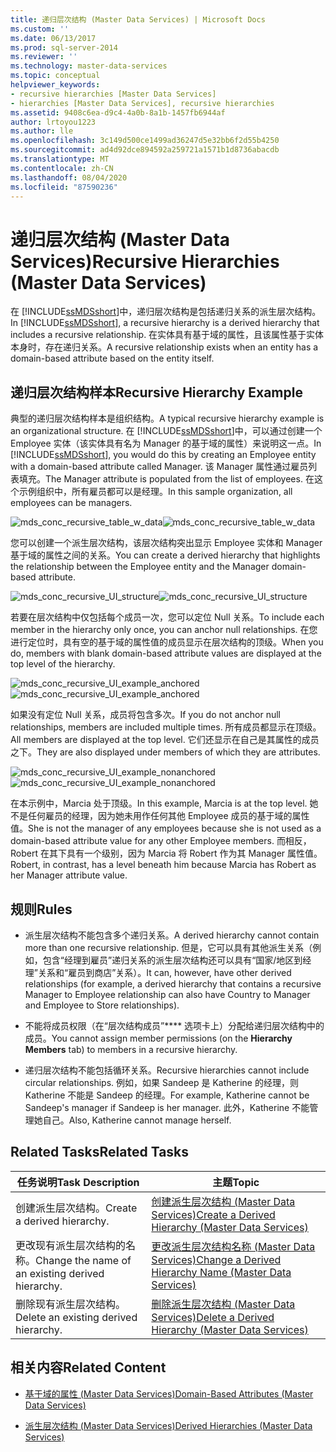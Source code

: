 ```yaml
---
title: 递归层次结构 (Master Data Services) | Microsoft Docs
ms.custom: ''
ms.date: 06/13/2017
ms.prod: sql-server-2014
ms.reviewer: ''
ms.technology: master-data-services
ms.topic: conceptual
helpviewer_keywords:
- recursive hierarchies [Master Data Services]
- hierarchies [Master Data Services], recursive hierarchies
ms.assetid: 9408c6ea-d9c4-4a0b-8a1b-1457fb6944af
author: lrtoyou1223
ms.author: lle
ms.openlocfilehash: 3c149d500ce1499ad36247d5e32bb6f2d55b4250
ms.sourcegitcommit: ad4d92dce894592a259721a1571b1d8736abacdb
ms.translationtype: MT
ms.contentlocale: zh-CN
ms.lasthandoff: 08/04/2020
ms.locfileid: "87590236"
---
```

# <a name="recursive-hierarchies-master-data-services"></a><span data-ttu-id="93a66-102">递归层次结构 (Master Data Services)</span><span class="sxs-lookup"><span data-stu-id="93a66-102">Recursive Hierarchies (Master Data Services)</span></span>
  <span data-ttu-id="93a66-103">在 [!INCLUDE[ssMDSshort](../includes/ssmdsshort-md.md)]中，递归层次结构是包括递归关系的派生层次结构。</span><span class="sxs-lookup"><span data-stu-id="93a66-103">In [!INCLUDE[ssMDSshort](../includes/ssmdsshort-md.md)], a recursive hierarchy is a derived hierarchy that includes a recursive relationship.</span></span> <span data-ttu-id="93a66-104">在实体具有基于域的属性，且该属性基于实体本身时，存在递归关系。</span><span class="sxs-lookup"><span data-stu-id="93a66-104">A recursive relationship exists when an entity has a domain-based attribute based on the entity itself.</span></span>

## <a name="recursive-hierarchy-example"></a><span data-ttu-id="93a66-105">递归层次结构样本</span><span class="sxs-lookup"><span data-stu-id="93a66-105">Recursive Hierarchy Example</span></span>
 <span data-ttu-id="93a66-106">典型的递归层次结构样本是组织结构。</span><span class="sxs-lookup"><span data-stu-id="93a66-106">A typical recursive hierarchy example is an organizational structure.</span></span> <span data-ttu-id="93a66-107">在 [!INCLUDE[ssMDSshort](../includes/ssmdsshort-md.md)]中，可以通过创建一个 Employee 实体（该实体具有名为 Manager 的基于域的属性）来说明这一点。</span><span class="sxs-lookup"><span data-stu-id="93a66-107">In [!INCLUDE[ssMDSshort](../includes/ssmdsshort-md.md)], you would do this by creating an Employee entity with a domain-based attribute called Manager.</span></span> <span data-ttu-id="93a66-108">该 Manager 属性通过雇员列表填充。</span><span class="sxs-lookup"><span data-stu-id="93a66-108">The Manager attribute is populated from the list of employees.</span></span> <span data-ttu-id="93a66-109">在这个示例组织中，所有雇员都可以是经理。</span><span class="sxs-lookup"><span data-stu-id="93a66-109">In this sample organization, all employees can be managers.</span></span>

 <span data-ttu-id="93a66-110">![mds_conc_recursive_table_w_data](../../2014/master-data-services/media/mds-conc-recursive-table-w-data.gif "mds_conc_recursive_table_w_data")</span><span class="sxs-lookup"><span data-stu-id="93a66-110">![mds_conc_recursive_table_w_data](../../2014/master-data-services/media/mds-conc-recursive-table-w-data.gif "mds_conc_recursive_table_w_data")</span></span>

 <span data-ttu-id="93a66-111">您可以创建一个派生层次结构，该层次结构突出显示 Employee 实体和 Manager 基于域的属性之间的关系。</span><span class="sxs-lookup"><span data-stu-id="93a66-111">You can create a derived hierarchy that highlights the relationship between the Employee entity and the Manager domain-based attribute.</span></span>

 <span data-ttu-id="93a66-112">![mds_conc_recursive_UI_structure](../../2014/master-data-services/media/mds-conc-recursive-ui-structure.gif "mds_conc_recursive_UI_structure")</span><span class="sxs-lookup"><span data-stu-id="93a66-112">![mds_conc_recursive_UI_structure](../../2014/master-data-services/media/mds-conc-recursive-ui-structure.gif "mds_conc_recursive_UI_structure")</span></span>

 <span data-ttu-id="93a66-113">若要在层次结构中仅包括每个成员一次，您可以定位 Null 关系。</span><span class="sxs-lookup"><span data-stu-id="93a66-113">To include each member in the hierarchy only once, you can anchor null relationships.</span></span> <span data-ttu-id="93a66-114">在您进行定位时，具有空的基于域的属性值的成员显示在层次结构的顶级。</span><span class="sxs-lookup"><span data-stu-id="93a66-114">When you do, members with blank domain-based attribute values are displayed at the top level of the hierarchy.</span></span>

 <span data-ttu-id="93a66-115">![mds_conc_recursive_UI_example_anchored](../../2014/master-data-services/media/mds-conc-recursive-ui-example-anchored.gif "mds_conc_recursive_UI_example_anchored")</span><span class="sxs-lookup"><span data-stu-id="93a66-115">![mds_conc_recursive_UI_example_anchored](../../2014/master-data-services/media/mds-conc-recursive-ui-example-anchored.gif "mds_conc_recursive_UI_example_anchored")</span></span>

 <span data-ttu-id="93a66-116">如果没有定位 Null 关系，成员将包含多次。</span><span class="sxs-lookup"><span data-stu-id="93a66-116">If you do not anchor null relationships, members are included multiple times.</span></span> <span data-ttu-id="93a66-117">所有成员都显示在顶级。</span><span class="sxs-lookup"><span data-stu-id="93a66-117">All members are displayed at the top level.</span></span> <span data-ttu-id="93a66-118">它们还显示在自己是其属性的成员之下。</span><span class="sxs-lookup"><span data-stu-id="93a66-118">They are also displayed under members of which they are attributes.</span></span>

 <span data-ttu-id="93a66-119">![mds_conc_recursive_UI_example_nonanchored](../../2014/master-data-services/media/mds-conc-recursive-ui-example-nonanchored.gif "mds_conc_recursive_UI_example_nonanchored")</span><span class="sxs-lookup"><span data-stu-id="93a66-119">![mds_conc_recursive_UI_example_nonanchored](../../2014/master-data-services/media/mds-conc-recursive-ui-example-nonanchored.gif "mds_conc_recursive_UI_example_nonanchored")</span></span>

 <span data-ttu-id="93a66-120">在本示例中，Marcia 处于顶级。</span><span class="sxs-lookup"><span data-stu-id="93a66-120">In this example, Marcia is at the top level.</span></span> <span data-ttu-id="93a66-121">她不是任何雇员的经理，因为她未用作任何其他 Employee 成员的基于域的属性值。</span><span class="sxs-lookup"><span data-stu-id="93a66-121">She is not the manager of any employees because she is not used as a domain-based attribute value for any other Employee members.</span></span> <span data-ttu-id="93a66-122">而相反，Robert 在其下具有一个级别，因为 Marcia 将 Robert 作为其 Manager 属性值。</span><span class="sxs-lookup"><span data-stu-id="93a66-122">Robert, in contrast, has a level beneath him because Marcia has Robert as her Manager attribute value.</span></span>

## <a name="rules"></a><span data-ttu-id="93a66-123">规则</span><span class="sxs-lookup"><span data-stu-id="93a66-123">Rules</span></span>

-   <span data-ttu-id="93a66-124">派生层次结构不能包含多个递归关系。</span><span class="sxs-lookup"><span data-stu-id="93a66-124">A derived hierarchy cannot contain more than one recursive relationship.</span></span> <span data-ttu-id="93a66-125">但是，它可以具有其他派生关系（例如，包含“经理到雇员”递归关系的派生层次结构还可以具有“国家/地区到经理”关系和“雇员到商店”关系）。</span><span class="sxs-lookup"><span data-stu-id="93a66-125">It can, however, have other derived relationships (for example, a derived hierarchy that contains a recursive Manager to Employee relationship can also have Country to Manager and Employee to Store relationships).</span></span>

-   <span data-ttu-id="93a66-126">不能将成员权限（在“层次结构成员”\*\*\*\* 选项卡上）分配给递归层次结构中的成员。</span><span class="sxs-lookup"><span data-stu-id="93a66-126">You cannot assign member permissions (on the **Hierarchy Members** tab) to members in a recursive hierarchy.</span></span>

-   <span data-ttu-id="93a66-127">递归层次结构不能包括循环关系。</span><span class="sxs-lookup"><span data-stu-id="93a66-127">Recursive hierarchies cannot include circular relationships.</span></span> <span data-ttu-id="93a66-128">例如，如果 Sandeep 是 Katherine 的经理，则 Katherine 不能是 Sandeep 的经理。</span><span class="sxs-lookup"><span data-stu-id="93a66-128">For example, Katherine cannot be Sandeep's manager if Sandeep is her manager.</span></span> <span data-ttu-id="93a66-129">此外，Katherine 不能管理她自己。</span><span class="sxs-lookup"><span data-stu-id="93a66-129">Also, Katherine cannot manage herself.</span></span>

## <a name="related-tasks"></a><span data-ttu-id="93a66-130">Related Tasks</span><span class="sxs-lookup"><span data-stu-id="93a66-130">Related Tasks</span></span>

|<span data-ttu-id="93a66-131">任务说明</span><span class="sxs-lookup"><span data-stu-id="93a66-131">Task Description</span></span>|<span data-ttu-id="93a66-132">主题</span><span class="sxs-lookup"><span data-stu-id="93a66-132">Topic</span></span>|
|----------------------|-----------|
|<span data-ttu-id="93a66-133">创建派生层次结构。</span><span class="sxs-lookup"><span data-stu-id="93a66-133">Create a derived hierarchy.</span></span>|[<span data-ttu-id="93a66-134">创建派生层次结构 (Master Data Services)</span><span class="sxs-lookup"><span data-stu-id="93a66-134">Create a Derived Hierarchy &#40;Master Data Services&#41;</span></span>](create-a-derived-hierarchy-master-data-services.md)|
|<span data-ttu-id="93a66-135">更改现有派生层次结构的名称。</span><span class="sxs-lookup"><span data-stu-id="93a66-135">Change the name of an existing derived hierarchy.</span></span>|[<span data-ttu-id="93a66-136">更改派生层次结构名称 (Master Data Services)</span><span class="sxs-lookup"><span data-stu-id="93a66-136">Change a Derived Hierarchy Name &#40;Master Data Services&#41;</span></span>](../../2014/master-data-services/change-a-derived-hierarchy-name-master-data-services.md)|
|<span data-ttu-id="93a66-137">删除现有派生层次结构。</span><span class="sxs-lookup"><span data-stu-id="93a66-137">Delete an existing derived hierarchy.</span></span>|[<span data-ttu-id="93a66-138">删除派生层次结构 (Master Data Services)</span><span class="sxs-lookup"><span data-stu-id="93a66-138">Delete a Derived Hierarchy &#40;Master Data Services&#41;</span></span>](../../2014/master-data-services/delete-a-derived-hierarchy-master-data-services.md)|

## <a name="related-content"></a><span data-ttu-id="93a66-139">相关内容</span><span class="sxs-lookup"><span data-stu-id="93a66-139">Related Content</span></span>

-   [<span data-ttu-id="93a66-140">基于域的属性 (Master Data Services)</span><span class="sxs-lookup"><span data-stu-id="93a66-140">Domain-Based Attributes &#40;Master Data Services&#41;</span></span>](../../2014/master-data-services/domain-based-attributes-master-data-services.md)

-   [<span data-ttu-id="93a66-141">派生层次结构 (Master Data Services)</span><span class="sxs-lookup"><span data-stu-id="93a66-141">Derived Hierarchies &#40;Master Data Services&#41;</span></span>](../../2014/master-data-services/derived-hierarchies-master-data-services.md)


